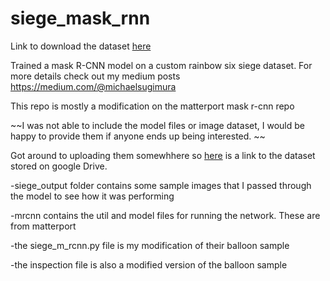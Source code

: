 # siege_mask_rnn

Link to download the dataset [here](https://drive.google.com/drive/folders/1TZJv8uxdIkIJd5nane7OXbVQNWDmCl_T?usp=sharing)

Trained a mask R-CNN model on a custom rainbow six siege dataset. For more details check out my medium posts https://medium.com/@michaelsugimura

This repo is mostly a modification on the matterport mask r-cnn repo 

~~I was not able to include the model files or image dataset, I would be happy to provide them if anyone ends up being interested. ~~

Got around to uploading them somewhhere so [here](https://drive.google.com/open?id=1TZJv8uxdIkIJd5nane7OXbVQNWDmCl_T) is a link to the dataset stored on google Drive. 

-siege_output folder contains some sample images that I passed through the model to see how it was performing

-mrcnn contains the util and model files for running the network. These are from matterport

-the siege_m_rcnn.py file is my modification of their balloon sample

-the inspection file is also a modified version of the balloon sample




